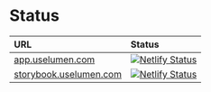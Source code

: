 # Status

| URL                                                      | Status                                                                                                                                                               |
| :------------------------------------------------------- | :------------------------------------------------------------------------------------------------------------------------------------------------------------------- |
| [app.uselumen.com](https://app.uselumen.com)             | [![Netlify Status](https://api.netlify.com/api/v1/badges/9e55f1c2-783d-4abb-9fa2-edc59f8aa0c3/deploy-status)](https://app.netlify.com/sites/lumen-notes/deploys)     |
| [storybook.uselumen.com](https://storybook.uselumen.com) | [![Netlify Status](https://api.netlify.com/api/v1/badges/acd80077-43c2-4292-8721-6f77e633a896/deploy-status)](https://app.netlify.com/sites/lumen-storybook/deploys) |
